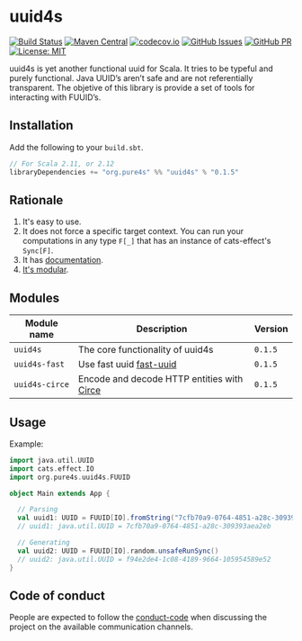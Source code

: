 # uuid4s

[comment]: # (Start Badges)

[![Build Status](https://travis-ci.org/pure4s/uuid4s.svg?branch=master)](https://travis-ci.org/pure4s/uuid4s)
[![Maven Central](https://img.shields.io/badge/maven%20central-0.1.5-green.svg)](https://oss.sonatype.org/#nexus-search;gav~org.pure4s~uuid4s*)
[![codecov.io](https://codecov.io/gh/pure4s/uuid4s/branch/master/graph/badge.svg)](https://codecov.io/gh/pure4s/uuid4s)
[![GitHub Issues](https://img.shields.io/github/issues/pure4s/uuid4s.svg)](https://github.com/pure4s/uuid4s/issues)
[![GitHub PR](https://img.shields.io/github/issues-pr/pure4s/uuid4s.svg)](https://github.com/pure4s/uuid4s/pulls)
[![License: MIT](https://img.shields.io/badge/License-MIT-yellow.svg)](https://opensource.org/licenses/MIT)
 
[comment]: # (End Badges)

uuid4s is yet another functional uuid for Scala. It tries to be typeful and purely functional. Java UUID’s aren’t  safe  and are not referentially transparent. The objetive of this library is provide a set of tools for interacting with FUUID’s.
## Installation

Add the following to your `build.sbt`.

```scala
// For Scala 2.11, or 2.12
libraryDependencies += "org.pure4s" %% "uuid4s" % "0.1.5"
```

## Rationale

1. It's easy to use.
3. It does not force a specific target context. You can run your computations in any type `F[_]` that has an instance of cats-effect's `Sync[F]`.
4. It has [documentation][docs].
5. [It's modular](#modules).

[docs]: http://pure4s.org/uuid4s/
[circe]: http://circe.io
[fast-uuid]: https://github.com/jchambers/fast-uuid
[http4s]: https://http4s.org/
[akka-http]: https://doc.akka.io/docs/akka-http/current/index.html?language=scala

## Modules

| Module name          | Description                                                  | Version |
| -------------------- | ------------------------------------------------------------ | ------- |
| `uuid4s`             | The core functionality of uuid4s                             | `0.1.5` |
| `uuid4s-fast`        | Use fast uuid [fast-uuid][fast-uuid]                         | `0.1.5` |
| `uuid4s-circe`       | Encode and decode HTTP entities with [Circe][circe]          | `0.1.5` |

## Usage

Example:
```scala
import java.util.UUID
import cats.effect.IO
import org.pure4s.uuid4s.FUUID

object Main extends App {

  // Parsing
  val uuid1: UUID = FUUID[IO].fromString("7cfb70a9-0764-4851-a28c-309393aea2eb").unsafeRunSync()
  // uuid1: java.util.UUID = 7cfb70a9-0764-4851-a28c-309393aea2eb

  // Generating
  val uuid2: UUID = FUUID[IO].random.unsafeRunSync()
  // uuid2: java.util.UUID = f94e2de4-1c08-4189-9664-105954589e52
}
```

## Code of conduct

People are expected to follow the [conduct-code] when discussing the project on the available communication channels.


[docs]: https://typepure.github.io/uuid4s/
[circe]: http://circe.io
[fast-uuid]: https://github.com/jchambers/fast-uuid
[http4s]: https://http4s.org/
[akka-http]: https://doc.akka.io/docs/akka-http/current/index.html?language=scala
[conduct-code]: https://www.scala-lang.org/conduct/
